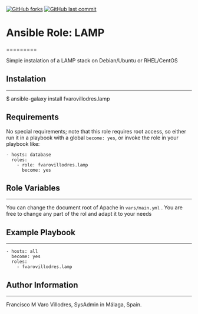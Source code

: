 [![GitHub forks](https://img.shields.io/github/forks/fvarovillodres/ansible-role-lamp.svg?style=social&label=Fork&style=flat-square)]() [![GitHub last commit](https://img.shields.io/github/last-commit/fvarovillodres/ansible-role-lamp.svg?style=flat-square)]()

# Ansible Role: LAMP
=========

Simple instalation of a LAMP stack on Debian/Ubuntu or RHEL/CentOS

## Instalation
------------

$ ansible-galaxy install fvarovillodres.lamp

## Requirements

No special requirements; note that this role requires root access, so either run it in a playbook with a global `become: yes`, or invoke the role in your playbook like:

    - hosts: database
      roles:
        - role: fvarovillodres.lamp
          become: yes

## Role Variables
--------------

You can change the document root of Apache in `vars/main.yml` . You are free to change any part of the rol and adapt it to your needs

## Example Playbook
----------------

    - hosts: all
      become: yes
      roles:
        - fvarovillodres.lamp

## Author Information
------------------

Francisco M Varo Villodres, SysAdmin in Málaga, Spain.

